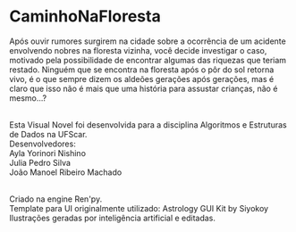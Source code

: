 # CaminhoNaFloresta
Após ouvir rumores surgirem na cidade sobre a ocorrência de um acidente envolvendo nobres na floresta vizinha, você decide investigar o caso, motivado pela possibilidade de encontrar algumas das riquezas que teriam restado. Ninguém que se encontra na floresta após o pôr do sol retorna vivo, é o que sempre dizem os aldeões gerações após gerações, mas é claro que isso não é mais que uma história para assustar crianças, não é mesmo...?<br><br>

Esta Visual Novel foi desenvolvida para a disciplina Algoritmos e Estruturas de Dados na UFScar.<br>
Desenvolvedores:<br>
  Ayla Yorinori Nishino<br>
  Julia Pedro Silva<br>
  João Manoel Ribeiro Machado<br><br>

Criado na engine Ren'py.<br>
Template para UI originalmente utilizado: Astrology GUI Kit by Siyokoy<br>
Ilustrações geradas por inteligência artificial e editadas.<br>


